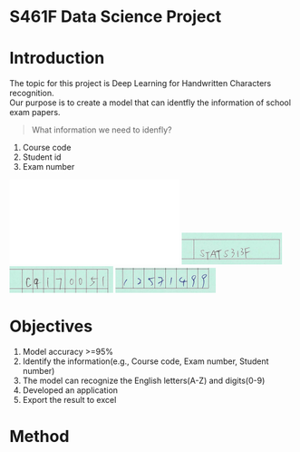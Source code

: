 # S461F Data Science Project

# Introduction
The topic for this project is Deep Learning for Handwritten Characters recognition. 
<br>Our purpose is to create a model that can identfly the information of school exam papers.<br/>
>What information we need to idenfly?
1. Course code
2. Student id
3. Exam number

![Exam_Paper](img/12531103.pdf)
![Course Code](crop_img/crop1/1.PNG)
![Exam Number](crop_img/crop2/1.PNG)
![Student Number](crop_img/crop2/2.PNG)

# Objectives
1. Model accuracy >=95%
2. Identify the information(e.g., Course code, Exam number, Student number)
3. The model can recognize the English letters(A-Z) and digits(0-9)
4. Developed an application
5. Export the result to excel



# Method




